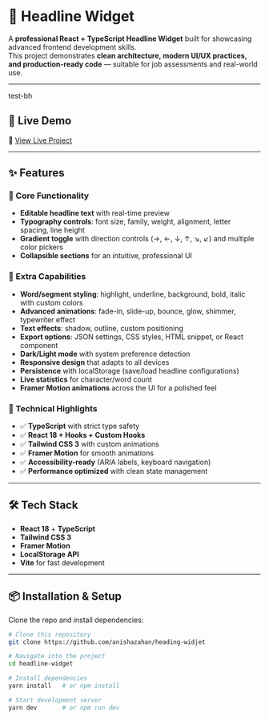 # 📰 Headline Widget

A **professional React + TypeScript Headline Widget** built for showcasing advanced frontend development skills.  
This project demonstrates **clean architecture, modern UI/UX practices, and production-ready code** — suitable for job assessments and real-world use.

---
test-bh

## 🚀 Live Demo

🔗 [View Live Project](https://heading-widget-anisha.netlify.app/)

---

## ✨ Features

### 🔹 Core Functionality

- **Editable headline text** with real-time preview
- **Typography controls**: font size, family, weight, alignment, letter spacing, line height
- **Gradient toggle** with direction controls (→, ←, ↓, ↑, ↘, ↙) and multiple color pickers
- **Collapsible sections** for an intuitive, professional UI

### 🔹 Extra Capabilities

- **Word/segment styling**: highlight, underline, background, bold, italic with custom colors
- **Advanced animations**: fade-in, slide-up, bounce, glow, shimmer, typewriter effect
- **Text effects**: shadow, outline, custom positioning
- **Export options**: JSON settings, CSS styles, HTML snippet, or React component
- **Dark/Light mode** with system preference detection
- **Responsive design** that adapts to all devices
- **Persistence** with localStorage (save/load headline configurations)
- **Live statistics** for character/word count
- **Framer Motion animations** across the UI for a polished feel

### 🔹 Technical Highlights

- ✅ **TypeScript** with strict type safety
- ✅ **React 18 + Hooks + Custom Hooks**
- ✅ **Tailwind CSS 3** with custom animations
- ✅ **Framer Motion** for smooth animations
- ✅ **Accessibility-ready** (ARIA labels, keyboard navigation)
- ✅ **Performance optimized** with clean state management

---

## 🛠️ Tech Stack

- **React 18** + **TypeScript**
- **Tailwind CSS 3**
- **Framer Motion**
- **LocalStorage API**
- **Vite** for fast development

---

## 📦 Installation & Setup

Clone the repo and install dependencies:

```bash
# Clone this repository
git clone https://github.com/anishazahan/heading-widjet

# Navigate into the project
cd headline-widget

# Install dependencies
yarn install   # or npm install

# Start development server
yarn dev       # or npm run dev
```
